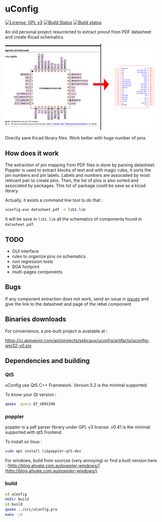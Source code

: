 # uConfig

[![License: GPL v3](https://img.shields.io/badge/License-GPL%20v3-blue.svg)](http://www.gnu.org/licenses/gpl-3.0)
[![Build Status](https://travis-ci.org/Robotips/uConfig.svg?branch=master)](https://travis-ci.org/Robotips/uConfig)
[![Build status](https://ci.appveyor.com/api/projects/status/6nh5atkhvi9w3dfy?svg=true)](https://ci.appveyor.com/project/sebcaux/uconfig)

An old personal project resurrected to extract pinout from PDF datasheet and create Kicad schematics.

![Screenshot](uConfig.png)

Directly save Kicad library files. Work better with huge number of pins.

## How does it work

The extraction of pin mapping from PDF files is done by parsing datasheet. Poppler is used to extract blocks of text and with magic rules,
it sorts the pin numbers and pin labels. Labels and numbers are associated by most relevant pair to create pins. Then, the list of pins is
also sorted and associated by packages. This list of package could be save as a kicad library.

Actually, it exists a command line tool to do that :

```bash
uconfig.exe datasheet.pdf -o lib1.lib
```

It will be save in `lib1.lib` all the schematics of components found in `datasheet.pdf`.

## TODO

- GUI interface
- rules to organize pins on schematics
- non regression tests
- BGA footprint
- multi-pages components

## Bugs

If any component extraction does not work, send an issue in [issues](https://github.com/Robotips/uConfig/issues)
and give the link to the datasheet and page of the rebel component.

## Binaries downloads

For convenience, a pre-built project is available at :

https://ci.appveyor.com/api/projects/sebcaux/uconfig/artifacts/uconfig-win32-v0.zip

## Dependencies and building
### Qt5

uConfig use Qt5 C++ Framework. Version 5.2 is the minimal supported.

To know your Qt version :

```bash
qmake -query QT_VERSION
```

### poppler

poppler is a pdf parser library under GPL v3 license. v0.41 is the minimal supported with qt5 frontend.

To install on linux :

```bash
sudo apt install libpoppler-qt5-dev
```

For windows, build from sources (very annoying) or find a built version here :
[http://blog.alivate.com.au/poppler-windows/](http://blog.alivate.com.au/poppler-windows/)

### build

```bash
cd uConfig
mkdir build
cd build
qmake ../src/uConfig.pro
make -j4
```